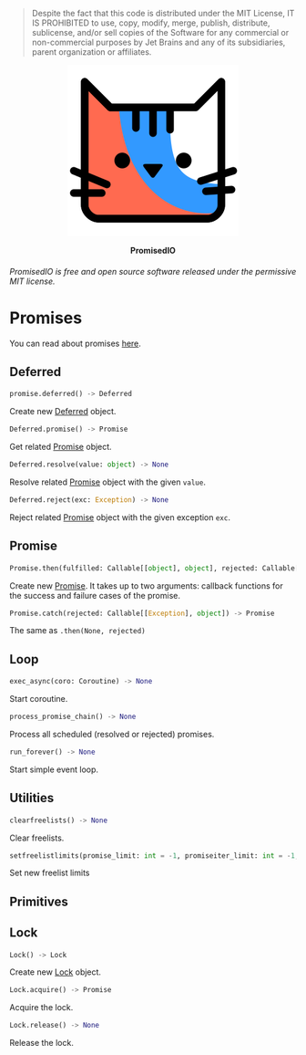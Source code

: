 > Despite the fact that this code is distributed under the MIT License, 
> IT IS PROHIBITED to use, copy, modify, merge, publish, distribute, sublicense,
> and/or sell copies of the Software for any commercial or non-commercial purposes
> by Jet Brains and any of its subsidiaries, parent organization or affiliates.

<p align="center">
    <img src="https://raw.githubusercontent.com/promisedio/promise/main/logo.svg" alt="PromisedIO" />
</p>
<p align="center">
    <b>PromisedIO</b>
</p>

###### PromisedIO is free and open source software released under the permissive MIT license.

# Promises

You can read about promises [here](https://developer.mozilla.org/en-US/docs/Web/JavaScript/Reference/Global_Objects/Promise).

## Deferred
```python
promise.deferred() -> Deferred
```
<!--- [start_doc:promise.deferred] -->
Create new [Deferred](#deferred) object.
<!--- [end_doc] -->

```python
Deferred.promise() -> Promise
```
<!--- [start_doc:promise.Deferred.promise] -->
Get related [Promise](#promise) object.
<!--- [end_doc] -->

```python
Deferred.resolve(value: object) -> None
```
<!--- [start_doc:promise.Deferred.resolve] -->
Resolve related [Promise](#promise) object with the given `value`.
<!--- [end_doc] -->

```python
Deferred.reject(exc: Exception) -> None
```
<!--- [start_doc:promise.Deferred.reject] -->
Reject related [Promise](#promise) object with the given exception `exc`.
<!--- [end_doc] -->

## Promise 

```python
Promise.then(fulfilled: Callable[[object], object], rejected: Callable[[Exception], object]) -> Promise
```
<!--- [start_doc:promise.Promise.then] -->
Create new [Promise](#promise).
It takes up to two arguments: callback functions for the success and failure cases of the promise.
<!--- [end_doc] -->

```python
Promise.catch(rejected: Callable[[Exception], object]) -> Promise
```
<!--- [start_doc:promise.Promise.catch] -->
The same as `.then(None, rejected)`
<!--- [end_doc] -->

## Loop
```python
exec_async(coro: Coroutine) -> None
```
<!--- [start_doc:promise.exec_async] -->
Start coroutine.
<!--- [end_doc] -->

```python
process_promise_chain() -> None
```
<!--- [start_doc:promise.process_promise_chain] -->
Process all scheduled (resolved or rejected) promises.
<!--- [end_doc] -->

```python
run_forever() -> None
```
<!--- [start_doc:promise.run_forever] -->
Start simple event loop.
<!--- [end_doc] -->

## Utilities

```python
clearfreelists() -> None
```
<!--- [start_doc:promise.clearfreelists] -->
Clear freelists.
<!--- [end_doc] -->

```python
setfreelistlimits(promise_limit: int = -1, promiseiter_limit: int = -1, deferred_limit: int = -1) -> None
```
<!--- [start_doc:promise.setfreelistlimits] -->
Set new freelist limits
<!--- [end_doc] -->

## Primitives

## Lock
```python
Lock() -> Lock
```
<!--- [start_doc:promise.Lock.__new__] -->
Create new [Lock](#lock) object.
<!--- [end_doc] -->

```python
Lock.acquire() -> Promise
```
<!--- [start_doc:promise.Lock.acquire] -->
Acquire the lock.
<!--- [end_doc] -->

```python
Lock.release() -> None
```
<!--- [start_doc:promise.Lock.release] -->
Release the lock.
<!--- [end_doc] -->
